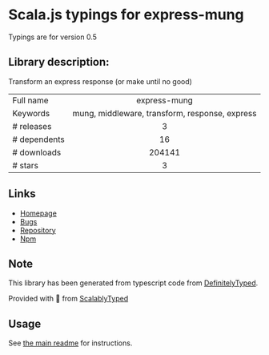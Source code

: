
# Scala.js typings for express-mung

Typings are for version 0.5

## Library description:
Transform an express response (or make until no good)

|                    |                 |
| ------------------ | :-------------: |
| Full name          | express-mung |
| Keywords           | mung, middleware, transform, response, express |
| # releases         | 3 |
| # dependents       | 16 |
| # downloads        | 204141 |
| # stars            | 3 |

## Links
- [Homepage](https://github.com/richardschneider/express-mung#readme)
- [Bugs](https://github.com/richardschneider/express-mung/issues)
- [Repository](https://github.com/richardschneider/express-mung)
- [Npm](https://www.npmjs.com/package/express-mung)
    


## Note
This library has been generated from typescript code from [DefinitelyTyped](https://definitelytyped.org).

Provided with :purple_heart: from [ScalablyTyped](https://github.com/oyvindberg/ScalablyTyped)

## Usage
See [the main readme](../../readme.md) for instructions.


